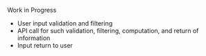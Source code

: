 Work in Progress 

- User input validation and filtering 
- API call for such validation, filtering, computation, and return of information 
- Input return to user


